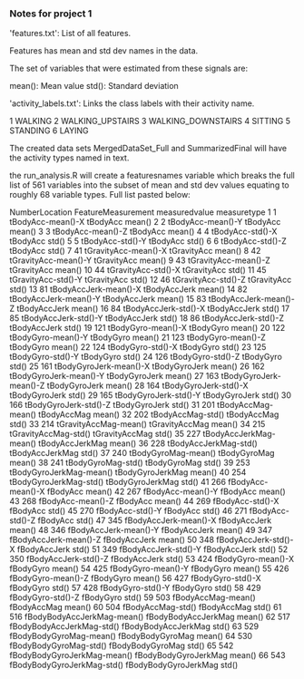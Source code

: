 ### Notes for project 1


'features.txt': List of all features.

Features has mean and std dev names in the data. 

The set of variables that were estimated from these signals are: 

mean(): Mean value
std(): Standard deviation

'activity_labels.txt': Links the class labels with their activity name.

1 WALKING
2 WALKING_UPSTAIRS
3 WALKING_DOWNSTAIRS
4 SITTING
5 STANDING
6 LAYING

The created data sets MergedDataSet_Full and SummarizedFinal will have the activity types named in text. 

the run_analysis.R will create a featuresnames variable which breaks the full list of 561 variables into the subset of mean and std dev values equating to roughly 68 variable types.
Full list pasted below: 


NumberLocation        FeatureMeasurement	measuredvalue	measuretype
1	1	tBodyAcc-mean()-X	tBodyAcc	mean()
2	2	tBodyAcc-mean()-Y	tBodyAcc	mean()
3	3	tBodyAcc-mean()-Z	tBodyAcc	mean()
4	4	tBodyAcc-std()-X	tBodyAcc	std()
5	5	tBodyAcc-std()-Y	tBodyAcc	std()
6	6	tBodyAcc-std()-Z	tBodyAcc	std()
7	41	tGravityAcc-mean()-X	tGravityAcc	mean()
8	42	tGravityAcc-mean()-Y	tGravityAcc	mean()
9	43	tGravityAcc-mean()-Z	tGravityAcc	mean()
10	44	tGravityAcc-std()-X	tGravityAcc	std()
11	45	tGravityAcc-std()-Y	tGravityAcc	std()
12	46	tGravityAcc-std()-Z	tGravityAcc	std()
13	81	tBodyAccJerk-mean()-X	tBodyAccJerk	mean()
14	82	tBodyAccJerk-mean()-Y	tBodyAccJerk	mean()
15	83	tBodyAccJerk-mean()-Z	tBodyAccJerk	mean()
16	84	tBodyAccJerk-std()-X	tBodyAccJerk	std()
17	85	tBodyAccJerk-std()-Y	tBodyAccJerk	std()
18	86	tBodyAccJerk-std()-Z	tBodyAccJerk	std()
19	121	tBodyGyro-mean()-X	tBodyGyro	mean()
20	122	tBodyGyro-mean()-Y	tBodyGyro	mean()
21	123	tBodyGyro-mean()-Z	tBodyGyro	mean()
22	124	tBodyGyro-std()-X	tBodyGyro	std()
23	125	tBodyGyro-std()-Y	tBodyGyro	std()
24	126	tBodyGyro-std()-Z	tBodyGyro	std()
25	161	tBodyGyroJerk-mean()-X	tBodyGyroJerk	mean()
26	162	tBodyGyroJerk-mean()-Y	tBodyGyroJerk	mean()
27	163	tBodyGyroJerk-mean()-Z	tBodyGyroJerk	mean()
28	164	tBodyGyroJerk-std()-X	tBodyGyroJerk	std()
29	165	tBodyGyroJerk-std()-Y	tBodyGyroJerk	std()
30	166	tBodyGyroJerk-std()-Z	tBodyGyroJerk	std()
31	201	tBodyAccMag-mean()	tBodyAccMag	mean()
32	202	tBodyAccMag-std()	tBodyAccMag	std()
33	214	tGravityAccMag-mean()	tGravityAccMag	mean()
34	215	tGravityAccMag-std()	tGravityAccMag	std()
35	227	tBodyAccJerkMag-mean()	tBodyAccJerkMag	mean()
36	228	tBodyAccJerkMag-std()	tBodyAccJerkMag	std()
37	240	tBodyGyroMag-mean()	tBodyGyroMag	mean()
38	241	tBodyGyroMag-std()	tBodyGyroMag	std()
39	253	tBodyGyroJerkMag-mean()	tBodyGyroJerkMag	mean()
40	254	tBodyGyroJerkMag-std()	tBodyGyroJerkMag	std()
41	266	fBodyAcc-mean()-X	fBodyAcc	mean()
42	267	fBodyAcc-mean()-Y	fBodyAcc	mean()
43	268	fBodyAcc-mean()-Z	fBodyAcc	mean()
44	269	fBodyAcc-std()-X	fBodyAcc	std()
45	270	fBodyAcc-std()-Y	fBodyAcc	std()
46	271	fBodyAcc-std()-Z	fBodyAcc	std()
47	345	fBodyAccJerk-mean()-X	fBodyAccJerk	mean()
48	346	fBodyAccJerk-mean()-Y	fBodyAccJerk	mean()
49	347	fBodyAccJerk-mean()-Z	fBodyAccJerk	mean()
50	348	fBodyAccJerk-std()-X	fBodyAccJerk	std()
51	349	fBodyAccJerk-std()-Y	fBodyAccJerk	std()
52	350	fBodyAccJerk-std()-Z	fBodyAccJerk	std()
53	424	fBodyGyro-mean()-X	fBodyGyro	mean()
54	425	fBodyGyro-mean()-Y	fBodyGyro	mean()
55	426	fBodyGyro-mean()-Z	fBodyGyro	mean()
56	427	fBodyGyro-std()-X	fBodyGyro	std()
57	428	fBodyGyro-std()-Y	fBodyGyro	std()
58	429	fBodyGyro-std()-Z	fBodyGyro	std()
59	503	fBodyAccMag-mean()	fBodyAccMag	mean()
60	504	fBodyAccMag-std()	fBodyAccMag	std()
61	516	fBodyBodyAccJerkMag-mean()	fBodyBodyAccJerkMag	mean()
62	517	fBodyBodyAccJerkMag-std()	fBodyBodyAccJerkMag	std()
63	529	fBodyBodyGyroMag-mean()	fBodyBodyGyroMag	mean()
64	530	fBodyBodyGyroMag-std()	fBodyBodyGyroMag	std()
65	542	fBodyBodyGyroJerkMag-mean()	fBodyBodyGyroJerkMag	mean()
66	543	fBodyBodyGyroJerkMag-std()	fBodyBodyGyroJerkMag	std()